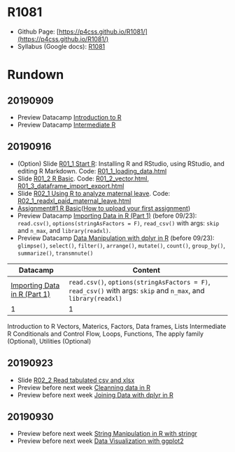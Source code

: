 # R1081
- Github Page: [https://p4css.github.io/R1081/](https://p4css.github.io/R1081/)
- Syllabus (Google docs): [R1081](https://docs.google.com/document/d/1LfVUgcPkX1IMTm-o19dm7X_eUKn2HPGZiXlyIpcKQP4/edit?usp=sharing)

# Rundown


## 20190909
* Preview Datacamp [Introduction to R](https://www.datacamp.com/courses/free-introduction-to-r)
* Preview Datacamp [Intermediate R](https://www.datacamp.com/courses/intermediate-r)


## 20190916
* (Option) Slide [R01_1 Start R](https://docs.google.com/presentation/d/e/2PACX-1vR7PyAkfJBZq-LbZefnlbvlPhEbB2s1o5vQTabdEN5Fxa7PQwHv3eVgiQrpM1lkGsKrJ0xmya0l2ktj/pub?start=false&loop=false&delayms=3000): Installing R and RStudio, using RStudio, and editing R Markdown. Code: [R01_1_loading_data.html](R01_1_loading_data.html)
* Slide [R01_2 R Basic](https://docs.google.com/presentation/d/e/2PACX-1vRjb_W1Vo9-zD9F4FmWOiB6K4ezkF6W64OKcX7bZD6ordKvOT-6LFoGi0le-HzT2ABKudDNhr_qKt2x/pub?start=false&loop=false&delayms=3000). Code: [R01_2_vector.html](R01_2_vector.html), [R01_3_dataframe_import_export.html](R01_3_dataframe_import_export.html)
* Slide [R02_1 Using R to analyze maternal leave](https://docs.google.com/presentation/d/e/2PACX-1vRDGlYA4GPhbgreLaJUXBIWPz0xmfT4pG40s4h4LXD7Gq5k65as5sAf_6-o7-WFKyTY5jOcWI_f77Sn/pub?start=false&loop=false&delayms=3000). Code: [R02_1_readxl_paid_maternal_leave.html](R02_1_readxl_paid_maternal_leave.html)
* [Assignment#1 R Basic](AS01_R_Basic.html)([How to upload your first assignment](https://youtu.be/HHY5krhdWC4))
* Preview Datacamp [Importing Data in R (Part 1)](https://www.datacamp.com/courses/importing-data-in-r-part-1) (before 09/23): `read.csv()`, `options(stringAsFactors = F)`, `read_csv()` with args: `skip` and `n_max`, and `library(readxl)`.
* Preview Datacamp [Data Manipulation with dplyr in R](https://www.datacamp.com/courses/data-manipulation-with-dplyr-in-r) (before 09/23): `glimpse()`, `select()`, `filter()`, `arrange()`, `mutate()`, `count()`, `group_by()`, `summarize()`, `transmnute()`

|Datacamp|Content|
|---|---|
|[Importing Data in R (Part 1)](https://www.datacamp.com/courses/importing-data-in-r-part-1)|`read.csv()`, `options(stringAsFactors = F)`, `read_csv()` with args: `skip` and `n_max`, and `library(readxl)`|
|1|1|

Introduction to R
Vectors, Materics, Factors, Data frames, Lists
Intermediate R
Conditionals and Control Flow, Loops, Functions, 
The apply family (Optional), Utilities (Optional)


## 20190923
* Slide [R02_2 Read tabulated csv and xlsx](https://docs.google.com/presentation/d/e/2PACX-1vTFRVkwdscR3QNdVD6Q8JEKshlORtgdP_DUq19HPjbO6_8nN3ADTEtxuOr_Z28t3HKGdf9_m3icULpO/pub?start=false&loop=false&delayms=3000)
* Preview before next week [Cleanning data in R](https://www.datacamp.com/courses/cleaning-data-in-r)
* Preview before next week [Joining Data with dplyr in R](https://www.datacamp.com/courses/joining-data-with-dplyr-in-r)


## 20190930
* Preview before next week [String Manipulation in R with stringr](https://www.datacamp.com/courses/string-manipulation-in-r-with-stringr)
* Preview before next week [Data Visualization with ggplot2](https://www.datacamp.com/courses/data-visualization-with-ggplot2-1)

